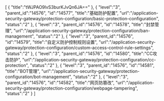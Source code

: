 [
	{
		"title":"tWJPAO9lvS3burKJvQn6JA=="
	},
	{
		"level":"3",
		"parent_id":"14576",
		"id":"14577",
		"title":"基础防护配置",
		"url":"/application-security-gateway/protection-configuration/basic-protection-configuration",
		"status":"2"
	},
	{
		"level":"3",
		"parent_id":"14576",
		"id":"14578",
		"title":"封禁管理",
		"url":"/application-security-gateway/protection-configuration/ban-management",
		"status":"2"
	},
	{
		"level":"3",
		"parent_id":"14576",
		"id":"14579",
		"title":"自定义防护控制规则设置",
		"url":"/application-security-gateway/protection-configuration/custom-access-control-rule-settings",
		"status":"2"
	},
	{
		"level":"3",
		"parent_id":"14576",
		"id":"14580",
		"title":"CC攻击防护",
		"url":"/application-security-gateway/protection-configuration/cc-protection",
		"status":"2"
	},
	{
		"level":"3",
		"parent_id":"14576",
		"id":"14581",
		"title":"BOT管理",
		"url":"/application-security-gateway/protection-configuration/bot-management",
		"status":"2"
	},
	{
		"level":"3",
		"parent_id":"14576",
		"id":"14582",
		"title":"网页防篡改",
		"url":"/application-security-gateway/protection-configuration/webpage-tampering",
		"status":"2"
	}
]